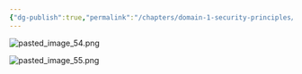 ```yaml
---
{"dg-publish":true,"permalink":"/chapters/domain-1-security-principles/domain-1-security-principles/1-27-risk-assessment/","noteIcon":""}
---
```



![pasted_image_54.png](/img/user/pasted_image_54.png)

![pasted_image_55.png](/img/user/pasted_image_55.png)